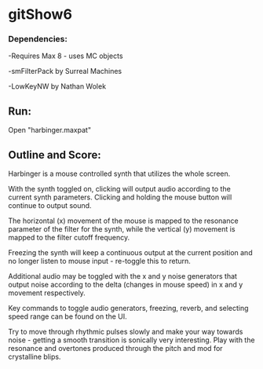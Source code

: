 # gitShow6

### Dependencies:
-Requires Max 8 - uses MC objects

-smFilterPack by Surreal Machines

-LowKeyNW by Nathan Wolek

## Run:
Open "harbinger.maxpat"

## Outline and Score:
Harbinger is a mouse controlled synth that utilizes the whole screen.

With the synth toggled on, clicking will output audio according to the current synth parameters. Clicking and holding the mouse button will continue to output sound.

The horizontal (x) movement of the mouse is mapped to the resonance parameter of the filter for the synth, while the vertical (y) movement is mapped to the filter cutoff frequency.

Freezing the synth will keep a continuous output at the current position and no longer listen to mouse input - re-toggle this to return.

Additional audio may be toggled with the x and y noise generators that output noise according to the delta (changes in mouse speed) in x and y movement respectively.

Key commands to toggle audio generators, freezing, reverb, and selecting speed range can be found on the UI.


Try to move through rhythmic pulses slowly and make your way towards noise - getting a smooth transition is sonically very interesting.
Play with the resonance and overtones produced through the pitch and mod for crystalline blips.